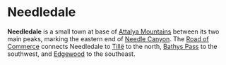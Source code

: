 # Needledale

**Needledale** is a small town at base of [Attalya Mountains](../../../ch-4-esterfell-gazetteer/esterfell/lenya/attalya-mountains/) between its two main peaks, marking the eastern end of [Needle Canyon](../../../ch-4-esterfell-gazetteer/esterfell/lenya/needle-canyon.md). The [Road of Commerce](road-of-commerce.md) connects Needledale to [Tillë](tille.md) to the north, [Bathys Pass](bathys-pass.md) to the southwest, and [Edgewood](edgewood/) to the southeast.
